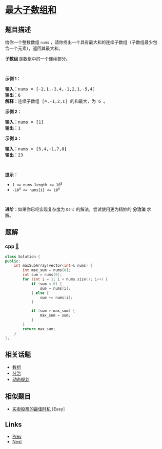 
# [最大子数组和](https://leetcode-cn.com/problems/maximum-subarray)

## 题目描述

<p>给你一个整数数组 <code>nums</code> ，请你找出一个具有最大和的连续子数组（子数组最少包含一个元素），返回其最大和。</p>

<p><strong>子数组 </strong>是数组中的一个连续部分。</p>

<p>&nbsp;</p>

<p><strong>示例 1：</strong></p>

<pre>
<strong>输入：</strong>nums = [-2,1,-3,4,-1,2,1,-5,4]
<strong>输出：</strong>6
<strong>解释：</strong>连续子数组&nbsp;[4,-1,2,1] 的和最大，为&nbsp;6 。
</pre>

<p><strong>示例 2：</strong></p>

<pre>
<strong>输入：</strong>nums = [1]
<strong>输出：</strong>1
</pre>

<p><strong>示例 3：</strong></p>

<pre>
<strong>输入：</strong>nums = [5,4,-1,7,8]
<strong>输出：</strong>23
</pre>

<p>&nbsp;</p>

<p><strong>提示：</strong></p>

<ul>
	<li><code>1 &lt;= nums.length &lt;= 10<sup>5</sup></code></li>
	<li><code>-10<sup>4</sup> &lt;= nums[i] &lt;= 10<sup>4</sup></code></li>
</ul>

<p>&nbsp;</p>

<p><strong>进阶：</strong>如果你已经实现复杂度为 <code>O(n)</code> 的解法，尝试使用更为精妙的 <strong>分治法</strong> 求解。</p>


## 题解

### cpp [🔗](maximum-subarray.cpp) 
```cpp
class Solution {
public:
    int maxSubArray(vector<int>& nums) {
        int max_sum = nums[0];
        int sum = nums[0];
        for (int i = 1; i < nums.size(); i++) {
            if (sum < 0) {
                sum = nums[i];
            } else {
                sum += nums[i];
            }

            if (sum > max_sum) {
                max_sum = sum;
            }
        }
        return max_sum;
    }
};
```


## 相关话题

- [数组](https://leetcode-cn.com/tag/array) 
- [分治](https://leetcode-cn.com/tag/divide-and-conquer) 
- [动态规划](https://leetcode-cn.com/tag/dynamic-programming) 


## 相似题目

- [买卖股票的最佳时机](../best-time-to-buy-and-sell-stock/README.md)  [Easy] 


## Links

- [Prev](../powx-n/README.md) 
- [Next](../spiral-matrix/README.md) 

